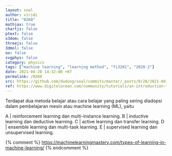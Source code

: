 ```yaml
---
layout: soal
author: viridi
title: "0260"
mathjax: true
chartjs: false
ptext: false
x3dom: false
threejs: false
3dmol: false
oo: false
svgphys: false
category: physics
tags: ["machine learning", "learning method", "fi3201", "2020-2"]
date: 2021-04-20 14:32:00 +07
permalink: /0260
src: https://github.com/dudung/soal/commits/master/_posts/0/26/2021-04-20-machine-learning-0.md
ref: https://www.digitalocean.com/community/tutorials/an-introduction-to-machine-learning
---
```

Terdapat dua metoda belajar atau cara belajar yang paling sering diadopsi dalam pembelajaran mesin atau machine learning (ML), yaitu

A | reinforcement learning dan multi-instance learning.
B | inductive learning dan deductive learning.
C | active learning dan transfer learning.
D | ensemble learning dan multi-task learning.
E | supervised learning dan unsupervised learning.

{% comment %}
https://machinelearningmastery.com/types-of-learning-in-machine-learning/
{% endcomment %}
